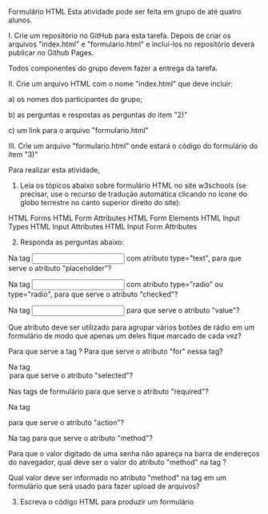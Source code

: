 Formulário HTML
Esta atividade pode ser feita em grupo de até quatro alunos.

I. Crie um repositório no GitHub para esta tarefa. Depois de criar os arquivos "index.html" e "formulario.html" e incluí-los no repositório deverá publicar no Github Pages.

Todos componentes do grupo devem fazer a entrega da tarefa.

II. Crie um arquivo HTML com o nome "index.html" que deve incluir:

a) os nomes dos participantes do grupo;

b) as perguntas e respostas as perguntas do item "2)"

c) um link para o arquivo "formulario.html"

III. Crie um arquivo "formulario.html" onde estará o código do formulário do item "3)"

Para realizar esta atividade,

1) Leia os tópicos abaixo sobre formulário HTML no site w3schools (se precisar, use o recurso de tradução automática clicando no ícone do globo terrestre no canto superior direito do site):

HTML Forms
HTML Form Attributes
HTML Form Elements
HTML Input Types
HTML Input Attributes
HTML Input Form Attributes

2) Responda as perguntas abaixo:

Na tag <input> com atributo type="text", para que serve o atributo "placeholder"?

Na tag <input> com atributo type="radio" ou type="radio", para que serve o atributo "checked"?

Na tag <input> para que serve o atributo "value"?

Que atributo deve ser utilizado para agrupar vários botões de rádio em um formulário de modo que apenas um deles fique marcado de cada vez?

Para que serve a tag <label>? Para que serve o atributo "for" nessa tag?

Na tag <option> para que serve o atributo "selected"?

Nas tags de formulário para que serve o atributo "required"?

Na tag <form> para que serve o atributo "action"?

Na tag <form> para que serve o atributo "method"?

Para que o valor digitado de uma senha não apareça na barra de endereços do navegador, qual deve ser o valor do atributo "method" na tag <form>?

Qual valor deve ser informado no atributo "method" na tag <form> em um formulário que será usado para fazer upload de arquivos?

3) Escreva o código HTML para produzir um formulário
